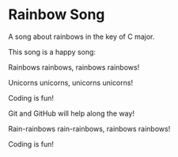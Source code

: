# Rainbow Song

A song about rainbows in the key of C major.

This song is a happy song:

Rainbows rainbows, rainbows rainbows!

Unicorns unicorns, unicorns unicorns!

Coding is fun!

Git and GitHub will help along the way!

Rain-rainbows rain-rainbows, rainbows rainbows!

Coding is fun!



